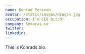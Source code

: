 ```yaml
---
name: Konrad Persson
avatar: /static/images/dragon.jpg
occupation: I'm CEO bitch!
company: Semurai.se
twitter: 
linkedin:
---
```

This is Konrads bio.
